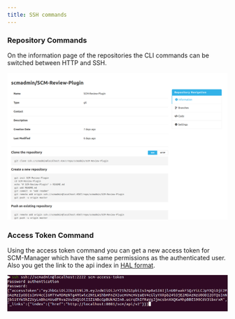```yaml
---
title: SSH commands
---
```

### Repository Commands
On the information page of the repositories the CLI commands can be switched between HTTP and SSH.

![SSH-Commands](assets/ssh-commands.png)

### Access Token Command
Using the access token command you can get a new access token for SCM-Manager which have the same permissions as the authenticated user.
Also you get the link to the api index in [HAL format](http://stateless.co/hal_specification.html).

![Access-Token-Command](assets/scm-access-token.png)
 
